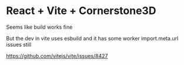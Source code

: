 # React + Vite + Cornerstone3D

Seems like build works fine 

But the dev in vite uses esbuild and it has some worker import.meta.url issues still

https://github.com/vitejs/vite/issues/8427

